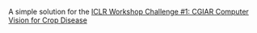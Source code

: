 A simple solution for the [ICLR Workshop Challenge #1: CGIAR Computer Vision for Crop Disease](https://zindi.africa/competitions/iclr-workshop-challenge-1-cgiar-computer-vision-for-crop-disease/discussions)
